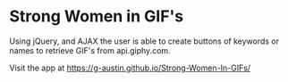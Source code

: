 # Strong Women in GIF's

Using jQuery, and AJAX the user is able to create buttons of keywords or names to retrieve GIF's from api.giphy.com. 

Visit the app at https://g-austin.github.io/Strong-Women-In-GIFs/
